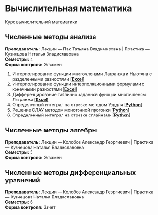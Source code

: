 # Вычислительная математика
Курс вычислительной математики
## Численные методы анализа
**Преподаватель:** Лекции — Пак Татьяна Владимировна | Практика — Кузнецова Наталья Владиславовна \
**Семестры:** 4 \
**Форма контроля:** Экзамен
1. Интерполирование функции многочленами Лагранжа и Ньютона с разделенными разностями [[**Excel**]](https://github.com/ivanovskii/ComputationalMathematics/blob/master/Numerical%20Analysis%20Methods/1.%20Interpolation_func.%20Lagrange_Newton_polynomials.xlsx)
2. Интерполирование функции интерполяционными формулами c конечными разностями [[**Excel**]](https://github.com/ivanovskii/ComputationalMathematics/blob/master/Numerical%20Analysis%20Methods/2.%20Interpolation_func.%20Finite_Difference_Interpolation_Formulas.xlsx)
3. Дифференцирование таблично заданной функции многочленом Лагранжа [[**Excel**]](https://github.com/ivanovskii/ComputationalMathematics/blob/master/Numerical%20Analysis%20Methods/3.%20Differentiation_func.%20Lagrange_polynomial.xlsx)
4. Определенный интеграл на отрезке методом Уэддля [[**Python**]](https://github.com/ivanovskii/ComputationalMathematics/blob/master/Numerical%20Analysis%20Methods/4.%20Waddle_method.py)
5. Решение СЛАУ методом монотонной прогонки [[**Python**]](https://github.com/ivanovskii/ComputationalMathematics/blob/master/Numerical%20Analysis%20Methods/5.%20Tridiagonal_matrix_algorithm.py)
6. Определенный интеграл на отрезке сплайнами [[**Python**]](https://github.com/ivanovskii/ComputationalMathematics/blob/master/Numerical%20Analysis%20Methods/6.%20Spline_integration.py)
## Численные методы алгебры
**Преподаватель:** Лекции — Колобов Александр Георгиевич | Практика — Кузнецова Наталья Владиславовна  \
**Семестры:** 5 \
**Форма контроля:** Экзамен
## Численные методы дифференциальных уравнений
**Преподаватель:** Лекции — Колобов Александр Георгиевич | Практика — Кузнецова Наталья Владиславовна  \
**Семестры:** 6 \
**Форма контроля:** Зачет
